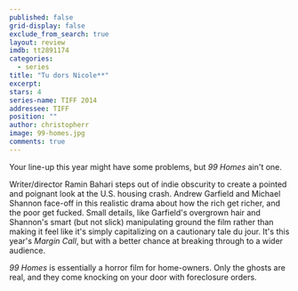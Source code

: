 ```yaml
---
published: false
grid-display: false
exclude_from_search: true
layout: review
imdb: tt2891174
categories: 
  - series
title: "Tu dors Nicole**‎"
excerpt: 
stars: 4
series-name: TIFF 2014
addressee: TIFF
position: ""
author: christopherr
image: 99-homes.jpg
comments: true
---
```

Your line-up this year might have some problems, but _99 Homes_ ain't one.

Writer/director Ramin Bahari steps out of indie obscurity to create a pointed and poignant look at the U.S. housing crash. Andrew Garfield and Michael Shannon face-off in this realistic drama about how the rich get richer, and the poor get fucked. Small details, like Garfield's overgrown hair and Shannon's smart (but not slick) manipulating ground the film rather than making it feel like it's simply capitalizing on a cautionary tale du jour. It's this year's _Margin Call_, but with a better chance at breaking through to a wider audience.

_99 Homes_ is essentially a horror film for home-owners. Only the ghosts are real, and they come knocking on your door with foreclosure orders.